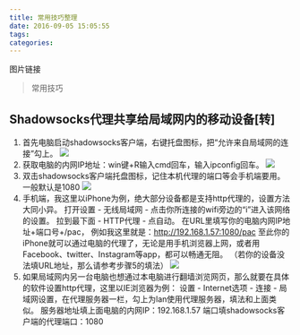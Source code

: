 ```yaml
---
title: 常用技巧整理
date: 2016-09-05 15:05:55
tags:
categories:
---
```


图片链接

>常用技巧

<!-- more -->


Shadowsocks代理共享给局域网内的移动设备[转]
-------------------------------------------

1. 首先电脑启动shadowsocks客户端，右键托盘图标，把“允许来自局域网的连接”勾上。
![](http://ww3.sinaimg.cn/large/a8fc9690gw1f7iqdrpfkuj205x06a74n.jpg)
2. 获取电脑的内网IP地址：win键+R输入cmd回车，输入ipconfig回车。
![](http://ww1.sinaimg.cn/large/a8fc9690gw1f7ipryt5yyj20ff03mdgb.jpg)
3. 双击shadowsocks客户端托盘图标，记住本机代理的端口等会手机端要用。一般默认是1080
![](http://ww4.sinaimg.cn/large/a8fc9690gw1f7iqh8mmk4j20cw07gdgj.jpg)
4. 手机端，我这里以iPhone为例，绝大部分设备都是支持http代理的，设置方法大同小异。
打开设置 - 无线局域网 - 点击你所连接的wifi旁边的“i”进入该网络的设置。
拉到最下面 - HTTP代理 - 点自动。
在URL里填写你的电脑内网IP地址+端口号+/pac，
例如我这里就是：http://192.168.1.57:1080/pac
至此你的iPhone就可以通过电脑的代理了，无论是用手机浏览器上网，或者用Facebook、twitter、Instagram等app，都可以畅通无阻。
（若你的设备没法填URL地址，那么请参考步骤5的填法）
![](http://ww2.sinaimg.cn/large/a8fc9690gw1f7iqj8dniuj20970cs3z6.jpg)
5. 如果局域网内另一台电脑也想通过本电脑进行翻墙浏览网页，那么就要在具体的软件设置http代理，这里以IE浏览器为例：
设置 - Internet选项 - 连接 - 局域网设置，在代理服务器一栏，勾上为lan使用代理服务器，填法和上面类似。
服务器地址填上面电脑的内网IP：192.168.1.57
端口填shadowsocks客户端的代理端口：1080

